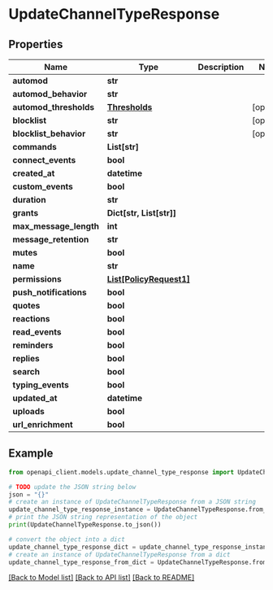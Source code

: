 # UpdateChannelTypeResponse


## Properties

Name | Type | Description | Notes
------------ | ------------- | ------------- | -------------
**automod** | **str** |  | 
**automod_behavior** | **str** |  | 
**automod_thresholds** | [**Thresholds**](Thresholds.md) |  | [optional] 
**blocklist** | **str** |  | [optional] 
**blocklist_behavior** | **str** |  | [optional] 
**commands** | **List[str]** |  | 
**connect_events** | **bool** |  | 
**created_at** | **datetime** |  | 
**custom_events** | **bool** |  | 
**duration** | **str** |  | 
**grants** | **Dict[str, List[str]]** |  | 
**max_message_length** | **int** |  | 
**message_retention** | **str** |  | 
**mutes** | **bool** |  | 
**name** | **str** |  | 
**permissions** | [**List[PolicyRequest1]**](PolicyRequest1.md) |  | 
**push_notifications** | **bool** |  | 
**quotes** | **bool** |  | 
**reactions** | **bool** |  | 
**read_events** | **bool** |  | 
**reminders** | **bool** |  | 
**replies** | **bool** |  | 
**search** | **bool** |  | 
**typing_events** | **bool** |  | 
**updated_at** | **datetime** |  | 
**uploads** | **bool** |  | 
**url_enrichment** | **bool** |  | 

## Example

```python
from openapi_client.models.update_channel_type_response import UpdateChannelTypeResponse

# TODO update the JSON string below
json = "{}"
# create an instance of UpdateChannelTypeResponse from a JSON string
update_channel_type_response_instance = UpdateChannelTypeResponse.from_json(json)
# print the JSON string representation of the object
print(UpdateChannelTypeResponse.to_json())

# convert the object into a dict
update_channel_type_response_dict = update_channel_type_response_instance.to_dict()
# create an instance of UpdateChannelTypeResponse from a dict
update_channel_type_response_from_dict = UpdateChannelTypeResponse.from_dict(update_channel_type_response_dict)
```
[[Back to Model list]](../README.md#documentation-for-models) [[Back to API list]](../README.md#documentation-for-api-endpoints) [[Back to README]](../README.md)


